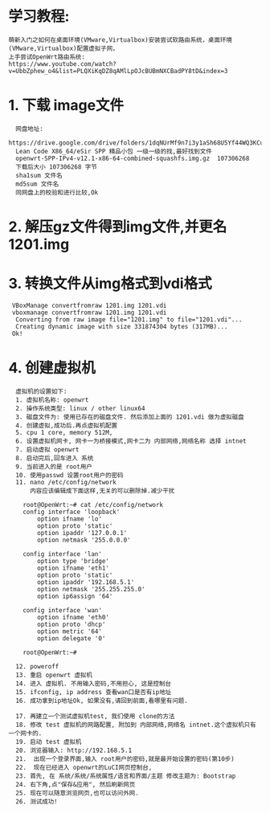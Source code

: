 
# 学习教程:
    萌新入门之如何在桌面环境(VMware,Virtualbox)安装尝试软路由系统，桌面环境(VMware,Virtualbox)配置虚拟子网，
    上手尝试OpenWrt路由系统:
    https://www.youtube.com/watch?v=UbbZphew_o4&list=PLQXiKqDZ8qAMlLpOJcBUBmNXCBadPY8tD&index=3
  
# 1. 下载 image文件
      网盘地址:
      https://drive.google.com/drive/folders/1dqNUrMf9n7i3y1aSh68U5Yf44WQ3KCuh
      Lean Code X86_64/eSir SPP 精品小包 一级一级的找,最好找到文件
      openwrt-SPP-IPv4-v12.1-x86-64-combined-squashfs.img.gz  107306268
      下载后大小 107306268 字节
      sha1sum 文件名 
      md5sum 文件名
      同网盘上的校验和进行比较,Ok
      
# 2. 解压gz文件得到img文件,并更名 1201.img     
      
# 3. 转换文件从img格式到vdi格式
     VBoxManage convertfromraw 1201.img 1201.vdi 
     vboxmanage convertfromraw 1201.img 1201.vdi
      Converting from raw image file="1201.img" to file="1201.vdi"...
      Creating dynamic image with size 331874304 bytes (317MB)...
     Ok!

# 4. 创建虚拟机
      虚拟机的设置如下:
      1. 虚拟机名称: openwrt
      2. 操作系统类型: linux / other linux64
      3. 磁盘文件为: 使用已存在的磁盘文件. 然后添加上面的 1201.vdi 做为虚拟磁盘
      4. 创建虚拟,成功后.再点虚拟机配置
      5. cpu 1 core, memory 512M, 
      6. 设置虚拟机网卡, 网卡一为桥接模式,网卡二为 内部网络,网络名称 选择 intnet
      7. 启动虚拟 openwrt
      8. 启动完后,回车进入 系统
      9. 当前进入的是 root用户
      10. 使用passwd 设置root用户的密码
      11. nano /etc/config/network
          内容应该编辑成下面这样,无关的可以删除掉.减少干扰
         
        root@OpenWrt:~# cat /etc/config/network
        config interface 'loopback'
            option ifname 'lo'
            option proto 'static'
            option ipaddr '127.0.0.1'
            option netmask '255.0.0.0'

        config interface 'lan'
            option type 'bridge'
            option ifname 'eth1'
            option proto 'static'
            option ipaddr '192.168.5.1'
            option netmask '255.255.255.0'
            option ip6assign '64'

        config interface 'wan'
            option ifname 'eth0'
            option proto 'dhcp'
            option metric '64'
            option delegate '0'

        root@OpenWrt:~#
        
      12. poweroff
      13. 重启 openwrt 虚拟机
      14. 进入 虚拟机. 不用输入密码,不用担心, 这是控制台 
      15. ifconfig, ip address 查看wan口是否有ip地址
      16. 成功拿到ip地址Ok, 如果没有,请回到前面,看哪里有问题.
      
      17. 再建立一个测试虚拟机test, 我们使用 clone的方法
      18. 修改 test 虚拟机的网路配置, 附加到 内部网络,网络名 intnet.这个虚拟机只有一个网卡的.
      19. 启动 test 虚拟机
      20. 浏览器输入: http://192.168.5.1 
      21.  出现一个登录界面,输入 root用户的密码,就是最开始设置的密码(第10步)
      22.  现在已经进入 openwrt的LuCI网页控制台,
      23. 首先, 在 系统/系统/系统属性/语言和界面/主题 修改主题为: Bootstrap
      24. 右下角,点"保存&应用", 然后刷新网页
      25. 现在可以随意浏览网页,也可以访问外网.
      26. 测试成功!
      
      
      


      
      
      
